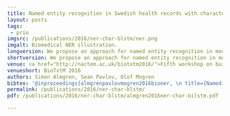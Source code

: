 ```yaml
---
title: Named entity recognition in Swedish health records with character-based deep bidirectional LSTMs
layout: posts
tags:
 - prio
imgsrc: /publications/2016/ner-char-blstm/ner.png
imgalt: Biomedical NER illustration.
longversion: We propose an approach for named entity recognition in medical data, using a character-based deep bidirectional recurrent neural network. Such models can learn features and patterns based on the character sequence, and are not limited to a fixed vocabulary. This makes them very well suited for the NER task in the medical domain. Our experimental evaluation shows promising results, with a 60% improvement in F 1 score over the baseline, and our system generalizes well between different datasets.</p><h2>Dataset</h2><p>The dataset presented in this paper can be downloaded from <a href="https://github.com/olofmogren/biomedical-ner-data-swedish/">https://github.com/olofmogren/biomedical-ner-data-swedish/</a>. It can be freely used, but please cite our paper. See &ldquo;bibtex&rdquo; below.</p><h2>Source code</h2><p>The source code used for the experiments can be downloaded from <a href="https://github.com/withtwist/medical-ner/">https://github.com/withtwist/medical-ner/</a>.
shortversion: We propose an approach for named entity recognition in medical data, using a character-based deep bidirectional recurrent neural network. Such models can learn features and patterns based on the character sequence, and are not limited to a fixed vocabulary. This makes them very well suited for the NER task in the medical domain. Our experimental evaluation shows promising results, with a 60% improvement in F 1 score over the baseline, and our system generalizes well between different datasets.
venue: <a href="http://nactem.ac.uk/biotxtm2016/">Fifth workshop on building and evaluating resources for biomedical text mining (BioTxtM 2016) at COLING 2016</a> in Osaka, December 12.
venueshort: BioTxtM 2016
authors: Simon Almgren, Sean Pavlov, Olof Mogren
bibtex: '@inproceedings{almgrenpavlovmogren2016bioner, \n title={Named Entity Recognition in Swedish Medical Journals with Deep Bidirectional Character-Based LSTMs}, \n author={Simon Almgren, Sean Pavlov, Olof Mogren}, \n booktitle={Proceedings of the Fifth Workshop on Building and Evaluating Resources for Biomedical Text Mining (BioTxtM 2016)}, \n pages={1}, \n year={2016}}'
permalink: /publications/2016/ner-char-blstm/
pdf: /publications/2016/ner-char-blstm/almgren2016ner-char-bilstm.pdf

---
```

